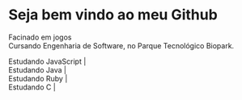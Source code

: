 

 <h1> Seja bem vindo ao meu Github </h1>
Facinado em jogos <br>
Cursando Engenharia de Software, no Parque Tecnológico Biopark.

Estudando JavaScript | <br>
Estudando Java | <br>
Estudando Ruby | <br>
Estudando C | 

